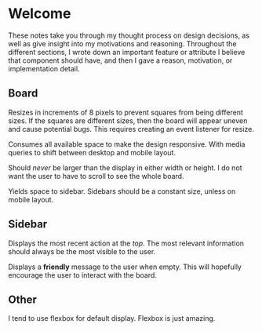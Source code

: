 # Welcome

These notes take you through my thought process on
design decisions, as well as give insight into my motivations and reasoning.
Throughout the different sections, I wrote down an important feature or attribute
I believe that component should have, and then I gave a reason, motivation, or 
implementation detail.
## Board

Resizes in increments of 8 pixels to prevent squares from being different
sizes. If the squares are different sizes, then the board will appear uneven
and cause potential bugs. This requires creating an event listener for resize.

Consumes all available space to make the design responsive. With media
queries to shift between desktop and mobile layout.

Should *never* be larger than the display in either width or height.
I do not want the user to have to scroll to see the whole board.

Yields space to sidebar. Sidebars should be a constant size,
unless on mobile layout.

## Sidebar

Displays the most recent action at the *top*. The most relevant
information should always be the most visible to the user.

Displays a **friendly** message to the user when empty.
This will hopefully encourage the user to interact with the board.

## Other

I tend to use flexbox for default display. Flexbox is just amazing.
